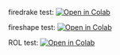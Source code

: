 firedrake test: [![Open in Colab](https://colab.research.google.com/assets/colab-badge.svg)](https://colab.research.google.com/github/fem-on-colab/fem-on-colab.github.io/blob/gh-pages/tests/firedrake/test-firedrake.ipynb)

fireshape test: [![Open in Colab](https://colab.research.google.com/assets/colab-badge.svg)](https://colab.research.google.com/github/fem-on-colab/fem-on-colab.github.io/blob/gh-pages/tests/firedrake/test-fireshape.ipynb)

ROL test: [![Open in Colab](https://colab.research.google.com/assets/colab-badge.svg)](https://colab.research.google.com/github/fem-on-colab/fem-on-colab.github.io/blob/gh-pages/tests/firedrake/test-rol.ipynb)
